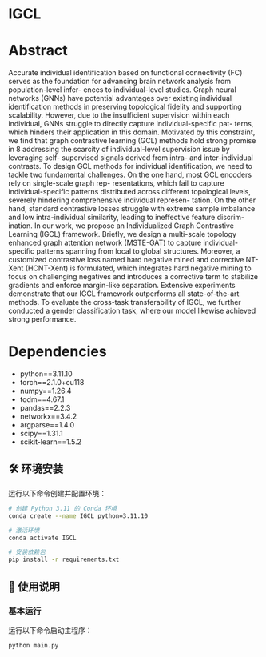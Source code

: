 # IGCL
# Abstract
Accurate individual identification based on functional connectivity (FC) serves as 
the foundation for advancing brain network analysis from population-level infer- 
ences to individual-level studies. Graph neural networks (GNNs) have potential 
advantages over existing individual identification methods in preserving topological 
fidelity and supporting scalability. However, due to the insufficient supervision 
within each individual, GNNs struggle to directly capture individual-specific pat- 
terns, which hinders their application in this domain. Motivated by this constraint, 
we find that graph contrastive learning (GCL) methods hold strong promise in 8
addressing the scarcity of individual-level supervision issue by leveraging self- 
supervised signals derived from intra- and inter-individual contrasts. To design 
GCL methods for individual identification, we need to tackle two fundamental 
challenges. On the one hand, most GCL encoders rely on single-scale graph rep- 
resentations, which fail to capture individual-specific patterns distributed across 
different topological levels, severely hindering comprehensive individual represen- 
tation. On the other hand, standard contrastive losses struggle with extreme sample 
imbalance and low intra-individual similarity, leading to ineffective feature discrim- 
ination. In our work, we propose an Individualized Graph Contrastive Learning 
(IGCL) framework. Briefly, we design a multi-scale topology enhanced graph 
attention network (MSTE-GAT) to capture individual-specific patterns spanning 
from local to global structures. Moreover, a customized contrastive loss named 
hard negative mined and corrective NT-Xent (HCNT-Xent) is formulated, which 
integrates hard negative mining to focus on challenging negatives and introduces a 
corrective term to stabilize gradients and enforce margin-like separation. Extensive 
experiments demonstrate that our IGCL framework outperforms all state-of-the-art 
methods. To evaluate the cross-task transferability of IGCL, we further conducted a 
gender classification task, where our model likewise achieved strong performance.
# Dependencies
- python==3.11.10
- torch==2.1.0+cu118
- numpy==1.26.4
- tqdm==4.67.1
- pandas==2.2.3
- networkx==3.4.2
- argparse==1.4.0
- scipy==1.31.1
- scikit-learn==1.5.2
##  🛠 环境安装
运行以下命令创建并配置环境：

```bash
# 创建 Python 3.11 的 Conda 环境
conda create --name IGCL python=3.11.10

# 激活环境
conda activate IGCL

# 安装依赖包
pip install -r requirements.txt
```
## 🚀 使用说明

### 基本运行

运行以下命令启动主程序：

```bash
python main.py
